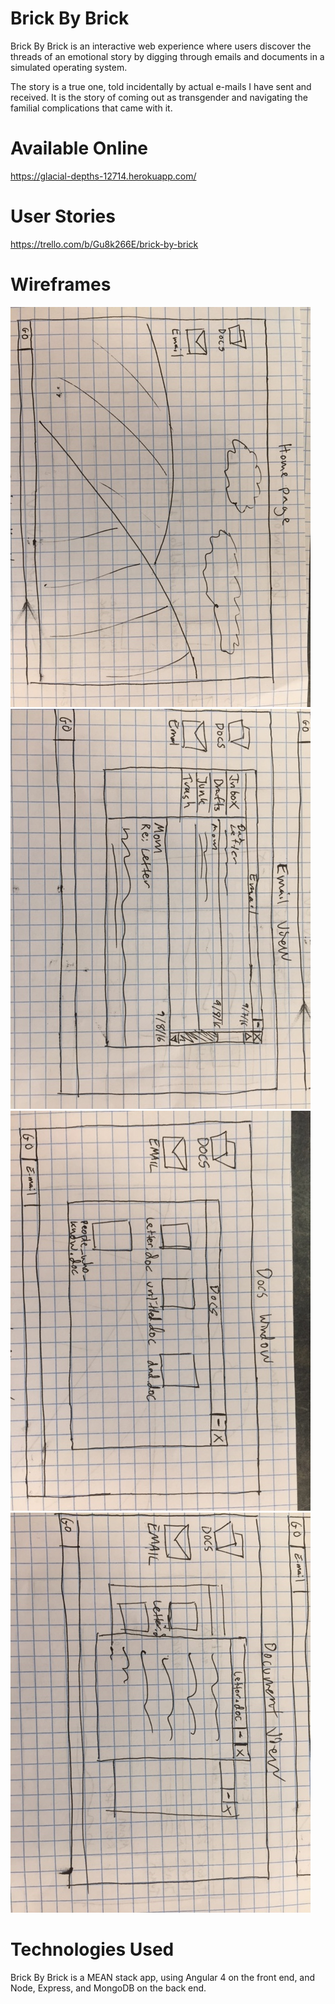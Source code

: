 # Brick By Brick

Brick By Brick is an interactive web experience where users discover the threads of an emotional story by digging through emails and documents in a simulated operating system.

The story is a true one, told incidentally by actual e-mails I have sent and received.  It is the story of coming out as transgender and navigating the familial complications that came with it.

# Available Online
https://glacial-depths-12714.herokuapp.com/

# User Stories
https://trello.com/b/Gu8k266E/brick-by-brick

# Wireframes
<img src="assets/wireframe1.JPG"><img src="assets/wireframe2.JPG"><img src="assets/wireframe3.JPG"><img src="assets/wireframe4.JPG">

# Technologies Used
Brick By Brick is a MEAN stack app, using Angular 4 on the front end, and Node, Express, and MongoDB on the back end.
